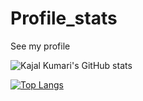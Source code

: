 # Profile_stats
See my profile

![Kajal Kumari's GitHub stats](https://github-readme-stats.vercel.app/api?username=Kajal13081&show_icons=true&theme=radical)


<!-- ![Kajal Kumari's GitHub stats](https://github-readme-stats.vercel.app/api?username=Kajal13081&show_icons=true&theme=radical) -->

[![Top Langs](https://github-readme-stats.vercel.app/api/top-langs/?username=Kajal13081)](https://github.com/Kajal13081/github-readme-stats)
